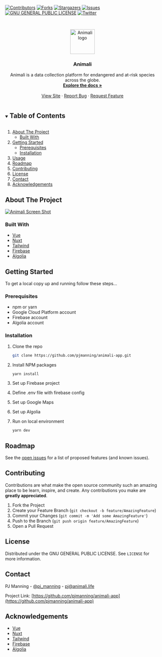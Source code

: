 <!-- PROJECT SHIELDS -->
<!--
*** I'm using markdown "reference style" links for readability.
*** Reference links are enclosed in brackets [ ] instead of parentheses ( ).
*** See the bottom of this document for the declaration of the reference variables
*** for contributors-url, forks-url, etc. This is an optional, concise syntax you may use.
*** https://www.markdownguide.org/basic-syntax/#reference-style-links
-->

[![Contributors][contributors-shield]][contributors-url]
[![Forks][forks-shield]][forks-url]
[![Stargazers][stars-shield]][stars-url]
[![Issues][issues-shield]][issues-url]
[![GNU GENERAL PUBLIC LICENSE][license-shield]][license-url]
[![Twitter][twitter-shield]][twitter-url]

<!-- PROJECT LOGO -->
<br />
<p align="center">
  <a href="https://github.com/pjmanning/animali-app">
    <img src="@/assets/images/icon.png" alt="Animali logo" width="80" height="80">
  </a>

  <h3 align="center">Animali</h3>

  <p align="center">
    Animali is a data collection platform for endangered and at-risk species across the globe.
    <br />
    <a href="https://github.com/pjmanning/animali-app"><strong>Explore the docs »</strong></a>
    <br />
    <br />
    <a href="https://github.com/pjmanning/animali-app">View Site</a>
    ·
    <a href="https://github.com/pjmanning/animali-app/issues">Report Bug</a>
    ·
    <a href="https://github.com/pjmanning/animali-app/issues">Request Feature</a>
  </p>
</p>

<!-- TABLE OF CONTENTS -->
<details open="open">
  <summary><h2 style="display: inline-block">Table of Contents</h2></summary>
  <ol>
    <li>
      <a href="#about-the-project">About The Project</a>
      <ul>
        <li><a href="#built-with">Built With</a></li>
      </ul>
    </li>
    <li>
      <a href="#getting-started">Getting Started</a>
      <ul>
        <li><a href="#prerequisites">Prerequisites</a></li>
        <li><a href="#installation">Installation</a></li>
      </ul>
    </li>
    <li><a href="#usage">Usage</a></li>
    <li><a href="#roadmap">Roadmap</a></li>
    <li><a href="#contributing">Contributing</a></li>
    <li><a href="#license">License</a></li>
    <li><a href="#contact">Contact</a></li>
    <li><a href="#acknowledgements">Acknowledgements</a></li>
  </ol>
</details>

<!-- ABOUT THE PROJECT -->

## About The Project

[![Animali Screen Shot][product-screenshot]](https://animali.life)

### Built With

- [Vue](https://vuejs.org/)
- [Nuxt](https://nuxtjs.org)
- [Tailwind](https://tailwindcss.com)
- [Firebase](https://firebase.google.com/)
- [Algolia](https://algolia.com/)

<!-- GETTING STARTED -->

## Getting Started

To get a local copy up and running follow these steps...

### Prerequisites

- npm or yarn
- Google Cloud Platform account
- Firebase account
- Algolia account

### Installation

1. Clone the repo
   ```sh
   git clone https://github.com/pjmanning/animali-app.git
   ```
2. Install NPM packages
   ```sh
   yarn install
   ```
3. Set up Firebase project

4. Define .env file with firebase config

5. Set up Google Maps

6. Set up Algolia

7. Run on local environment
   ```sh
   yarn dev
   ```

<!-- USAGE EXAMPLES -->

<!-- ## Usage

_Coming soon..._

Use this space to show useful examples of how a project can be used. Additional screenshots, code examples and demos work well in this space. You may also link to more resources.

_For more examples, please refer to the [Documentation](https://example.com)_ -->

<!-- ROADMAP -->

## Roadmap

See the [open issues](https://github.com/pjmanning/animali-app/issues) for a list of proposed features (and known issues).

<!-- CONTRIBUTING -->

## Contributing

Contributions are what make the open source community such an amazing place to be learn, inspire, and create. Any contributions you make are **greatly appreciated**.

1. Fork the Project
2. Create your Feature Branch (`git checkout -b feature/AmazingFeature`)
3. Commit your Changes (`git commit -m 'Add some AmazingFeature'`)
4. Push to the Branch (`git push origin feature/AmazingFeature`)
5. Open a Pull Request

<!-- LICENSE -->

## License

Distributed under the GNU GENERAL PUBLIC LICENSE. See `LICENSE` for more information.

<!-- CONTACT -->

## Contact

PJ Manning - [@pj_manning](https://twitter.com/pj_manning) - pj@animali.life

Project Link: [https://github.com/pjmanning/animali-app](https://github.com/pjmanning/animali-app)

<!-- ACKNOWLEDGEMENTS -->

## Acknowledgements

- [Vue](https://vuejs.org/)
- [Nuxt](https://nuxtjs.org)
- [Tailwind](https://tailwindcss.com)
- [Firebase](https://firebase.google.com/)
- [Algolia](https://algolia.com/)

<!-- MARKDOWN LINKS & IMAGES -->
<!-- https://www.markdownguide.org/basic-syntax/#reference-style-links -->

[contributors-shield]: https://img.shields.io/github/contributors/pjmanning/animali-app.svg?style=for-the-badge
[contributors-url]: https://github.com/pjmanning/animali-app/graphs/contributors
[forks-shield]: https://img.shields.io/github/forks/pjmanning/animali-app.svg?style=for-the-badge
[forks-url]: https://github.com/pjmanning/animali-app/network/members
[stars-shield]: https://img.shields.io/github/stars/pjmanning/animali-app.svg?style=for-the-badge
[stars-url]: https://github.com/pjmanning/animali-app/stargazers
[issues-shield]: https://img.shields.io/github/issues/pjmanning/animali-app.svg?style=for-the-badge
[issues-url]: https://github.com/pjmanning/animali-app/issues
[license-shield]: https://img.shields.io/github/license/pjmanning/animali-app.svg?style=for-the-badge
[license-url]: https://github.com/pjmanning/animali-app/blob/master/LICENSE.txt
[linkedin-shield]: https://img.shields.io/badge/-LinkedIn-black.svg?style=for-the-badge&logo=linkedin&colorB=555
[linkedin-url]: https://linkedin.com/in/philmanning1
[twitter-shield]: https://img.shields.io/badge/-Twitter-black.svg?style=for-the-badge&logo=twitter&colorB=555
[twitter-url]: https://twitter.com/pj_manning
[product-screenshot]: assets/images/animali-homepage.jpg
